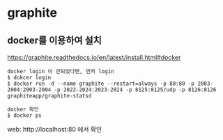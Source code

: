 # graphite

## docker를 이용하여 설치

https://graphite.readthedocs.io/en/latest/install.html#docker

```aidl
docker login 이 안되었다면, 먼저 login
$ dokcer login
$ docker run -d --name graphite --restart=always -p 80:80 -p 2003-2004:2003-2004 -p 2023-2024:2023-2024 -p 8125:8125/udp -p 8126:8126 graphiteapp/graphite-statsd

docker 확인
$ docker ps

```

web: http://localhost:80 에서 확인
    